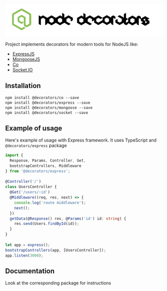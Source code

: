 ![Node Decorators](https://github.com/serhiisol/node-decorators/blob/master/decorators.png?raw=true)

Project implements decorators for modern tools for NodeJS like:
- [ExpressJS]
- [MongooseJS]
- [Co]
- [Socket.IO]

## Installation

```
npm install @decorators/co --save
npm install @decorators/express --save
npm install @decorators/mongoose --save
npm install @decorators/socket --save
```

## Example of usage
Here's example of usage with Express framework. It uses TypeScript and `@decorators/express` package

```typescript
import {
  Response, Params, Controller, Get,
  bootstrapControllers, Middleware
} from '@decorators/express';

@Controller('/')
class UsersController {
  @Get('/users/:id')
  @Middleware((req, res, next) => {
    console.log('route middleware');
    next();
  })
  getData(@Response() res, @Params('id') id: string) {
    res.send(Users.findById(id));
  }
}

let app = express();
bootstrapControllers(app, [UsersController]);
app.listen(3000);
```

## Documentation
Look at the corresponding package for instructions

[ExpressJS]:http://expressjs.com
[MongooseJS]:http://mongoosejs.com
[Co]:https://github.com/tj/co
[Socket.IO]:http://socket.io/
